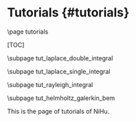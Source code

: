 Tutorials {#tutorials}
=========

\page tutorials

[TOC]

\subpage tut_laplace_double_integral

\subpage tut_laplace_single_integral

\subpage tut_rayleigh_integral

\subpage tut_helmholtz_galerkin_bem

This is the page of tutorials of NiHu.
